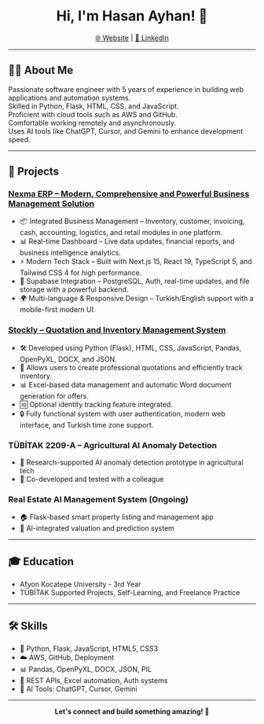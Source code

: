 <h1 align="center">Hi, I'm Hasan Ayhan! 🚀</h1>

<p align="center">
  <a href="https://hasanayhan.com.tr">🌐 Website</a> |
  <a href="https://www.linkedin.com/in/hasan-ayhan-9683312a3/">💼 LinkedIn</a>
</p>

---

## 👨‍💻 About Me

Passionate software engineer with 5 years of experience in building web applications and automation systems.  
Skilled in Python, Flask, HTML, CSS, and JavaScript.  
Proficient with cloud tools such as AWS and GitHub.  
Comfortable working remotely and asynchronously.  
Uses AI tools like ChatGPT, Cursor, and Gemini to enhance development speed.

---

## 🚀 Projects

### [Nexma ERP – Modern, Comprehensive and Powerful Business Management Solution](https://github.com/hasanayhan/nexma-erp)
- 📦 Integrated Business Management – Inventory, customer, invoicing, cash, accounting, logistics, and retail modules in one platform.
- 📊 Real-time Dashboard – Live data updates, financial reports, and business intelligence analytics.
- ⚡ Modern Tech Stack – Built with Next.js 15, React 19, TypeScript 5, and Tailwind CSS 4 for high performance.
- 🔐 Supabase Integration – PostgreSQL, Auth, real-time updates, and file storage with a powerful backend.
- 🌍 Multi-language & Responsive Design – Turkish/English support with a mobile-first modern UI.

### [Stockly – Quotation and Inventory Management System](https://github.com/hasanayhan/stockly)
- 🛠️ Developed using Python (Flask), HTML, CSS, JavaScript, Pandas, OpenPyXL, DOCX, and JSON.
- 📄 Allows users to create professional quotations and efficiently track inventory.
- 📊 Excel-based data management and automatic Word document generation for offers.
- 🆔 Optional identity tracking feature integrated.
- 🔒 Fully functional system with user authentication, modern web interface, and Turkish time zone support.

### TÜBİTAK 2209-A – Agricultural AI Anomaly Detection
- 🌱 Research-supported AI anomaly detection prototype in agricultural tech
- 🤝 Co-developed and tested with a colleague

### Real Estate AI Management System (Ongoing)
- 🏠 Flask-based smart property listing and management app
- 🤖 AI-integrated valuation and prediction system

---

## 🎓 Education

- Afyon Kocatepe University - 3rd Year
- TÜBİTAK Supported Projects, Self-Learning, and Freelance Practice

---

## 🛠️ Skills

- 🐍 Python, Flask, JavaScript, HTML5, CSS3
- ☁️ AWS, GitHub, Deployment
- 📊 Pandas, OpenPyXL, DOCX, JSON, PIL
- 🔗 REST APIs, Excel automation, Auth systems
- 🤖 AI Tools: ChatGPT, Cursor, Gemini

---

<p align="center">
  <b>Let's connect and build something amazing! 🚀</b>
</p> 
